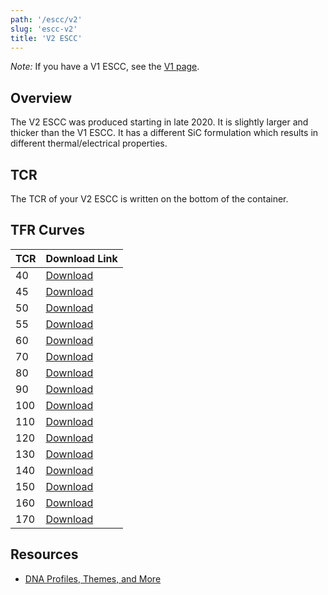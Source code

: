 ```yaml
---
path: '/escc/v2'
slug: 'escc-v2'
title: 'V2 ESCC'
---
```


_Note:_ If you have a V1 ESCC, see the [V1 page](/escc/v1).

## Overview

The V2 ESCC was produced starting in late 2020. It is slightly larger and thicker than the V1 ESCC. It has a different SiC formulation which results in different thermal/electrical properties.

## TCR

The TCR of your V2 ESCC is written on the bottom of the container.

## TFR Curves

| TCR | Download Link                                                                                                 |
| --- | ------------------------------------------------------------------------------------------------------------- |
| 40  | [Download](https://www.dropbox.com/sh/nl1pupcuvpchgq3/AABCgDCOJi6LJBhZnYm4YsHAa?dl=0&preview=DNA-ESCC40.csv)  |
| 45  | [Download](https://www.dropbox.com/sh/nl1pupcuvpchgq3/AABCgDCOJi6LJBhZnYm4YsHAa?dl=0&preview=DNA-ESCC45.csv)  |
| 50  | [Download](https://www.dropbox.com/sh/nl1pupcuvpchgq3/AABCgDCOJi6LJBhZnYm4YsHAa?dl=0&preview=DNA-ESCC50.csv)  |
| 55  | [Download](https://www.dropbox.com/sh/nl1pupcuvpchgq3/AABCgDCOJi6LJBhZnYm4YsHAa?dl=0&preview=DNA-ESCC55.csv)  |
| 60  | [Download](https://www.dropbox.com/sh/nl1pupcuvpchgq3/AABCgDCOJi6LJBhZnYm4YsHAa?dl=0&preview=DNA-ESCC60.csv)  |
| 70  | [Download](https://www.dropbox.com/sh/nl1pupcuvpchgq3/AABCgDCOJi6LJBhZnYm4YsHAa?dl=0&preview=DNA-ESCC70.csv)  |
| 80  | [Download](https://www.dropbox.com/sh/nl1pupcuvpchgq3/AABCgDCOJi6LJBhZnYm4YsHAa?dl=0&preview=DNA-ESCC80.csv)  |
| 90  | [Download](https://www.dropbox.com/sh/nl1pupcuvpchgq3/AABCgDCOJi6LJBhZnYm4YsHAa?dl=0&preview=DNA-ESCC90.csv)  |
| 100 | [Download](https://www.dropbox.com/sh/nl1pupcuvpchgq3/AABCgDCOJi6LJBhZnYm4YsHAa?dl=0&preview=DNA-ESCC100.csv) |
| 110 | [Download](https://www.dropbox.com/sh/nl1pupcuvpchgq3/AABCgDCOJi6LJBhZnYm4YsHAa?dl=0&preview=DNA-ESCC110.csv) |
| 120 | [Download](https://www.dropbox.com/sh/nl1pupcuvpchgq3/AABCgDCOJi6LJBhZnYm4YsHAa?dl=0&preview=ESCC%20120.csv)  |
| 130 | [Download](https://www.dropbox.com/sh/nl1pupcuvpchgq3/AABCgDCOJi6LJBhZnYm4YsHAa?dl=0&preview=ESCC%20130.csv)  |
| 140 | [Download](https://www.dropbox.com/sh/nl1pupcuvpchgq3/AABCgDCOJi6LJBhZnYm4YsHAa?dl=0&preview=ESCC%20140.csv)  |
| 150 | [Download](https://www.dropbox.com/sh/nl1pupcuvpchgq3/AABCgDCOJi6LJBhZnYm4YsHAa?dl=0&preview=ESCC%20150.csv)  |
| 160 | [Download](https://www.dropbox.com/sh/nl1pupcuvpchgq3/AABCgDCOJi6LJBhZnYm4YsHAa?dl=0&preview=ESCC%20160.csv)  |
| 170 | [Download](https://www.dropbox.com/sh/nl1pupcuvpchgq3/AABCgDCOJi6LJBhZnYm4YsHAa?dl=0&preview=ESCC%20170.csv)  |

## Resources

- [DNA Profiles, Themes, and More](https://www.dropbox.com/sh/wvrajvkhm7ufxwy/AADFFo5NdXk2GnkPSQC2q_i1a?dl=0)

